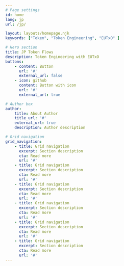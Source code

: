 ```yaml
---
# Page settings
id: home
lang: jp
url: /jp/

layout: layouts/homepage.njk
keywords: ["Token", "Token Engineering", "EUTxO" ]

# Hero section
title: JP Token Flows
description: Token Engineering with EUTxO
buttons:
    - content: Button
      url: '#'
      external_url: false
    - icon: github
      content: Button with icon
      url: '#'
      external_url: true

# Author box
author:
    title: About Author
    title_url: '#'
    external_url: true
    description: Author description

# Grid navigation
grid_navigation:
    - title: Grid navigation
      excerpt: Section description
      cta: Read more
      url: '#'
    - title: Grid navigation
      excerpt: Section description
      cta: Read more
      url: '#'
    - title: Grid navigation
      excerpt: Section description
      cta: Read more
      url: '#'
    - title: Grid navigation
      excerpt: Section description
      cta: Read more
      url: '#'
    - title: Grid navigation
      excerpt: Section description
      cta: Read more
      url: '#'
    - title: Grid navigation
      excerpt: Section description
      cta: Read more
      url: '#'                              
---
```

